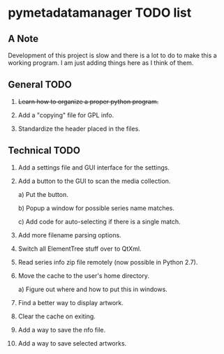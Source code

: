 pymetadatamanager TODO list
===========================

## A Note

Development of this project is slow and there is a lot to do to make this a working program.  I am just adding things here as I think of them.

## General TODO

01. <del>Learn how to organize a proper python program.</del>

02. Add a "copying" file for GPL info.

03. Standardize the header placed in the files.

## Technical TODO

01. Add a settings file and GUI interface for the settings.

02. Add a button to the GUI to scan the media collection.

    a) Put the button.

    b) Popup a window for possible series name matches.

    c) Add code for auto-selecting if there is a single match.

03. Add more filename parsing options.

04. Switch all ElementTree stuff over to QtXml.

05. Read series info zip file remotely (now possible in Python 2.7).

06. Move the cache to the user's home directory.

    a) Figure out where and how to put this in windows.

07. Find a better way to display artwork.

08. Clear the cache on exiting.

09. Add a way to save the nfo file.

10. Add a way to save selected artworks.

